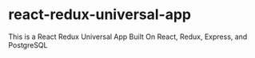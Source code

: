 # react-redux-universal-app
This is a React Redux Universal App Built On React, Redux, Express, and PostgreSQL

